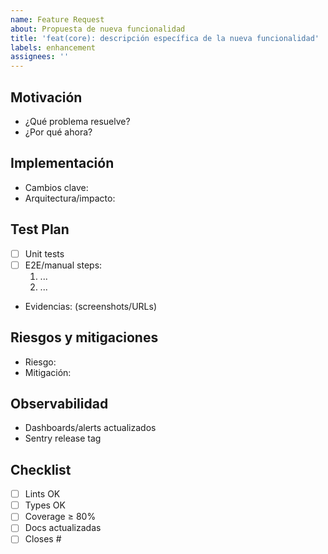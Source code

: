 ```yaml
---
name: Feature Request
about: Propuesta de nueva funcionalidad
title: 'feat(core): descripción específica de la nueva funcionalidad'
labels: enhancement
assignees: ''
---
```


<!-- 
INSTRUCCIONES: 
- Reemplaza "core" en el título por el scope apropiado: core, ui, api, auth, db, deploy, config, docs, test, avbetos, tryonme, tryonyou, health, workflow
- Reemplaza "descripción específica de la nueva funcionalidad" con una descripción breve y clara

SCOPES DISPONIBLES:
- core: funcionalidad principal del sistema
- ui: interfaz de usuario  
- api: endpoints y servicios
- auth: autenticación y autorización
- db: base de datos
- config: archivos de configuración
- avbetos: sistema AVBETOS específico
- tryonme: funcionalidad TryOnMe
- tryonyou: funcionalidad TryOnYou
- health: health checks y monitoring
-->

## Motivación
- ¿Qué problema resuelve?
- ¿Por qué ahora?

## Implementación
- Cambios clave:
- Arquitectura/impacto:

## Test Plan
- [ ] Unit tests
- [ ] E2E/manual steps:
  1. ...
  2. ...
- Evidencias: (screenshots/URLs)

## Riesgos y mitigaciones
- Riesgo:
- Mitigación:

## Observabilidad
- Dashboards/alerts actualizados
- Sentry release tag

## Checklist
- [ ] Lints OK
- [ ] Types OK
- [ ] Coverage ≥ 80%
- [ ] Docs actualizadas
- [ ] Closes #<issue>